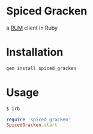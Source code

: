 # Spiced Gracken
a [RUM](https://github.com/NullVoxPopuli/Rum) client in Ruby

# Installation

```bash
gem install spiced_gracken
```

# Usage

```bash
$ irb
```
```ruby
require 'spiced_gracken'
SpicedGracken.start
```
